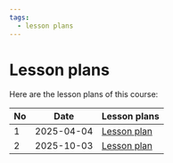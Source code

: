 ```yaml
---
tags:
  - lesson plans
---
```


# Lesson plans

Here are the lesson plans of this course:

No |Date      |Lesson plans
---|----------|---------------------------------
1  |2025-04-04|[Lesson plan](20250404/README.md)
2  |2025-10-03|[Lesson plan](20251003/README.md)
